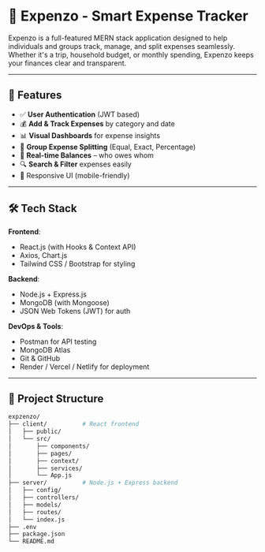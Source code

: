 # 💸 Expenzo - Smart Expense Tracker

Expenzo is a full-featured MERN stack application designed to help individuals and groups track, manage, and split expenses seamlessly. Whether it's a trip, household budget, or monthly spending, Expenzo keeps your finances clear and transparent.

---

## 🚀 Features

- ✅ **User Authentication** (JWT based)
- 💰 **Add & Track Expenses** by category and date
- 📊 **Visual Dashboards** for expense insights
- 👥 **Group Expense Splitting** (Equal, Exact, Percentage)
- 🔁 **Real-time Balances** – who owes whom
- 🔍 **Search & Filter** expenses easily
- 📱 Responsive UI (mobile-friendly)

---

## 🛠️ Tech Stack

**Frontend**:  
- React.js (with Hooks & Context API)  
- Axios, Chart.js  
- Tailwind CSS / Bootstrap for styling

**Backend**:  
- Node.js + Express.js  
- MongoDB (with Mongoose)  
- JSON Web Tokens (JWT) for auth

**DevOps & Tools**:  
- Postman for API testing  
- MongoDB Atlas  
- Git & GitHub  
- Render / Vercel / Netlify for deployment

---

## 📂 Project Structure

```bash
expzenzo/
├── client/          # React frontend
│   ├── public/
│   └── src/
│       ├── components/
│       ├── pages/
│       ├── context/
│       ├── services/
│       └── App.js
├── server/          # Node.js + Express backend
│   ├── config/
│   ├── controllers/
│   ├── models/
│   ├── routes/
│   └── index.js
├── .env
├── package.json
└── README.md
